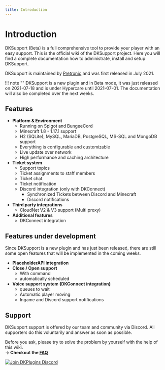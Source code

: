 ```yaml
---
title: Introduction
---
```


# Introduction

DKSupport (Beta) is a full comprehensive tool to provide your player with an easy support. This is the official wiki of the DKSupport project.
Here you will find a complete documentation how to administrate, install and setup DKSupport.

DKSupport is maintained by [Pretronic](https://pretronic.net/) and was first released in July 2021.

!!! note ""
    DKSupport is a new plugin and in Beta mode, it was just released on 2021-07-18 and is under Hypercare until 2021-07-01. The documentation will also be
    completed over the next weeks.

## Features
* **Platform & Environment**
    * Running on Spigot and BungeeCord
    * Minecraft 1.8 - 1.17.1 support
    * H2 (SQLite), MySQL, MariaDB, PostgreSQL, MS-SQL and MongoDB support
    * Everything is configurable and customizable
    * Live update over network
    * High performance and caching architecture
* **Ticket system**
    * Support topics
    * Ticket assignments to staff members
    * Ticket chat
    * Ticket notification
    * Discord integration (only with DKConnect)
      * Synchronized Tickets between Discord and Minecraft
      * Discord notifications
* **Third party integrations**
  * CloudNet V2 & V3 support (Multi proxy)
* **Additional features**
    * DKConnect integration

## Features under development
Since DKSupport is a new plugin and has just been released, there are still some open features that will be implemented in the coming weeks.

* **PlaceholderAPI integration**
* **Close / Open support**
  * With command
  * automatically scheduled
* **Voice support system (DKConnect integration)**
    * queues to wait
    * Automatic player moving
    * Ingame and Discord support notifications


## Support
DKSupport support is offered by our team and community via Discord. All supporters do this voluntarily and answer as soon as possible.

Before you ask, please try to solve the problem by yourself with the help of this wiki.
<br/> **-> Checkout the [FAQ](frequently-asked-questions.md)**

[![Join DKPlugins Discord](https://discordapp.com/api/guilds/513441444959223809/embed.png?style=banner2)](https://discord.gg/ZR7HtTw)
